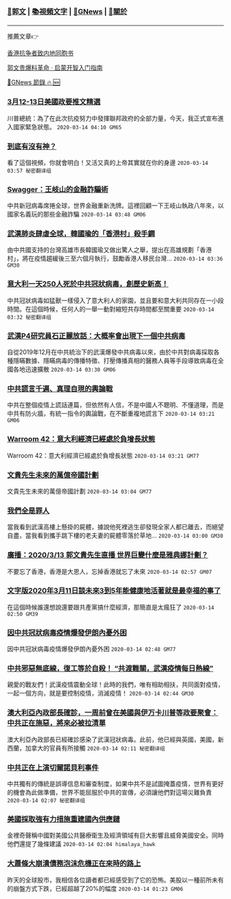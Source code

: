 ###  [:eagle:郭文](https://github.com/ourhimalayas/txt) | [:books:視頻文字](https://github.com/ourhimalayas/txt/blob/master/content/README.md) | [:newspaper:GNews](https://github.com/ourhimalayas/txt/blob/master/content/gnews/README.md) | [:pray:關於](https://github.com/ourhimalayas/home/tree/master/about)
---

推薦文章:point_right:

[香港抗争者致内地同胞书](https://github.com/ourhimalayas/news/blob/master/2019/08/a_letter_from_the_hong_kong_people.md)

[郭文贵爆料革命 · 启蒙开智入门指南](https://github.com/ourhimalayas/txt/issues/1)

[:newspaper:GNews 節錄 :fire: :new:](https://github.com/ourhimalayas/txt/blob/master/content/gnews/README.md) 



### [3月12-13日美國政要推文精選](/content/gnews/1/README.md)

川普總統：為了在此次抗疫努力中發揮聯邦政府的全部力量，今天，我正式宣布進入國家緊急狀態。  `2020-03-14 04:10 GM65`

### [到底有沒有神？](/content/gnews/2/README.md)

看了這個視頻，你就會明白！又活又真的上帝其實就在你的身邊  `2020-03-14 03:57 秘密翻译组`

### [Swagger：王岐山的金融詐騙術](/content/gnews/3/README.md)

中共新冠病毒席捲全球，世界金融重新洗牌。這裡回顧一下王岐山執政八年來，以國家名義玩的那些金融詐騙  `2020-03-14 03:48 GM06`

### [武漢肺炎肆虐全球，韓國瑜的「香港村」殺手鐧](/content/gnews/4/README.md)

由中共國支持的台灣高雄市長韓國瑜又做出驚人之舉，提出在高雄規劃「香港村」，將在疫情趨緩後三至六個月執行，鼓勵香港人移民台灣...  `2020-03-14 03:36 GM30`

### [意大利一天250人死於中共冠狀病毒，創歷史新高！](/content/gnews/5/README.md)

中共冠狀病毒如猛獸一樣侵入了意大利人的家園，並且要和意大利共同存在一小段時間。在這個時候，任何人的一舉一動對縮短共存時間都至關重要  `2020-03-14 03:32 秘密翻译组`

### [武漢P4研究員石正麗放話：大概率會出現下一個中共病毒](/content/gnews/6/README.md)

自從2019年12月在中共統治下的武漢爆發中共病毒以來，由於中共對病毒採取各種隱瞞數據、隱瞞病毒的傳播特徵、打壓傳播真相的醫務人員等手段導致病毒在全國各地迅速擴散  `2020-03-14 03:30 GM06`

### [中共謊言千遍、真理自現的輿論戰](/content/gnews/7/README.md)

中共在整個疫情上謊話連篇，但依然有人信，不是中國人不聰明、不懂道理，而是中共有防火牆，有統一指令的輿論戰，在不斷重複地謊言下  `2020-03-14 03:21 GM06`

### [Warroom 42：意大利經濟已經處於負增長狀態](/content/gnews/8/README.md)

Warroom 42：意大利經濟已經處於負增長狀態  `2020-03-14 03:21 GM77`

### [文貴先生未來的萬億帝國計劃](/content/gnews/9/README.md)

文貴先生未來的萬億帝國計劃  `2020-03-14 03:04 GM77`

### [我們全是罪人](/content/gnews/10/README.md)

當我看到武漢高樓上懸掛的屍體，據說他死裡逃生卻發現全家人都已離去，而絕望自盡，當我看到攜手跳下樓的老夫妻的屍體零落於草地...  `2020-03-14 03:00 GM30`

### [廣播：2020/3/13 郭文貴先生直播 世界巨變什麼是雅典娜計劃？](/content/gnews/11/README.md)

不要忘了香港，香港是大恩人，忘掉香港就忘了未來  `2020-03-14 02:57 GM07`

### [文字版2020年3月11日談未來3到5年能健康地活著就是最幸福的事了](/content/gnews/12/README.md)

在這個時候誰還想說還要跟共產黨搞什麼經濟，那簡直是太瘋狂了  `2020-03-14 02:50 GM39`

### [因中共冠狀病毒疫情爆發伊朗內憂外困](/content/gnews/13/README.md)

因中共冠狀病毒疫情爆發伊朗內憂外困  `2020-03-14 02:48 GM77`

### [中共邪惡無底線，復工等於自殺！ “共渡難關，武漢疫情每日熱線”](/content/gnews/14/README.md)

親愛的戰友們！武漢疫情震動全球！此時的我們，唯有相助相扶，共同面對疫情，一起一個方向，就是要控制疫情，消滅疫情！  `2020-03-14 02:44 GM30`

### [澳大利亞內政部長確診，一周前曾在美國與伊万卡川普等政要聚會：中共正在施惡，將來必被拉清單](/content/gnews/15/README.md)

澳大利亞內政部長已經確診感染了武漢冠狀病毒。此前，他已經與英國，美國，新西蘭，加拿大的官員有所接觸  `2020-03-14 02:11 秘密翻译组`

### [中共正在上演切爾諾貝利事件](/content/gnews/16/README.md)

中共獨有的傳統是誤導信息和審查制度，如果中共不是試圖掩蓋疫情，世界有更好的機會為此做準備，世界不能屈服於中共的宣傳，必須讓他們對這場災難負責  `2020-03-14 02:07 秘密翻译组`

### [美國採取強有力措施重建國內供應鏈](/content/gnews/17/README.md)

金裡奇聲稱中國對美國公共醫療衛生及經濟領域有巨大影響且威脅美國安全。同時他們還提了幾條建議  `2020-03-14 02:04 himalaya_hawk`

### [大蕭條大崩潰債務泡沫危機正在來時的路上](/content/gnews/18/README.md)

昨天的全球股市，我相信各位讀者都已經感受到了它的恐怖。美股以一種前所未有的崩盤方式下跌，已經超越了20%的幅度  `2020-03-14 01:23 GM06`

